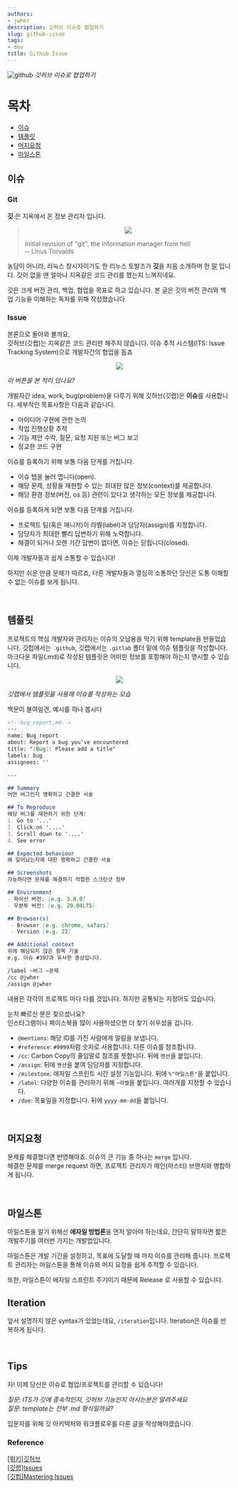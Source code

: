 ```yaml
---
authors:
- jwher
description: 깃허브 이슈로 협업하기
slug: github-issue
tags:
- dev
title: Github Issue
---
```


![github](/img/logos/github.svg)
*깃허브 이슈로 협업하기*  
<!--truncate-->

# 목차
* [이슈](#이슈)
* [템플릿](#템플릿)
* [머지요청](#머지요청)
* [마일스톤](#마일스톤)
<!-- * [Iteration](#iteration) -->

## 이슈

### Git
**깃** 은 지옥에서 온 정보 관리자 입니다.

> <p align="center">
> <img src="https://t1.daumcdn.net/cfile/tistory/2158293455F6709717"/>
> </p>
> 
> Initial revision of "git", the information manager from hell  
> ─ Linus Torvalds

농담이 아니라, 리눅스 창시자이기도 한 리누스 토발즈가 **깃**을
처음 소개하며 한 [말](https://github.com/git/git/commit/e83c5163316f89bfbde7d9ab23ca2e25604af290) 입니다.
깃이 없을 땐 얼마나 지옥같은 코드 관리를 했는지 느껴지네요.  

깃은 크게 버전 관리, 백업, 협업을 목표로 하고 있습니다.
본 글은 깃의 버전 관리와 백업 기능을 이해하는 독자를 위해 작성했습니다.

### Issue

본론으로 돌아와 볼까요,  
깃허브(깃랩)는 지옥같은 코드 관리만 해주지 않습니다.
이슈 추적 시스템(ITS: Issue Tracking System)으로 개발자간의 협업을 돕죠

<p align="center">
<img src="/assets/img/github-issue/issue.png"/>
</p>

*이 버튼을 본 적이 있나요?*

개발자간 idea, work, bug(problem)을 다루기 위해 깃허브(깃랩)은 **이슈**를  사용합니다.
세부적인 목표사항은 다음과 같습니다.
* 아이디어 구현에 관한 논의
* 작업 진행상황 추적
* 기능 제안 수락, 질문, 요청 지원 또는 버그 보고
* 정교한 코드 구현

이슈를 등록하기 위해 보통 다음 단게를 거칩니다.
* 이슈 탭을 눌러 엽니다(open).
* 해당 문제, 상황을 재현할 수 있는 최대한 많은 정보(context)를 제공합니다.
* 해당 환경 정보(버전, os 등) 관련이 있다고 생각하는 모든 정보를 제공합니다.  

이슈를 등록하게 되면 보통 다음 단계를 거칩니다.
* 프로젝트 팀(혹은 매니저)이 라벨(label)과 담당자(assign)를 지정합니다.
* 담당자가 최대한 빨리 답변하기 위해 노력합니다.
* 해결이 되거나 오랜 기간 답변이 없다면, 이슈는 닫힙니다(closed).

이제 개발자들과 쉽게 소통할 수 있습니다!  

하지만 쉬운 만큼 문제가 따르죠,
다른 개발자들과 열심히 소통하던 당신은 도통 이해할 수 없는 이슈를 보게 됩니다.  

<br/>

## 템플릿

프로젝트의 핵심 개발자와 관리자는 이슈의 오남용을 막기 위해 template을 만들었습니다.
깃헙에서는 ```.github```, 깃랩에서는 ```.gitlab``` 폴더 밑에 이슈 템플릿을 작성합니다.
마크다운 파일(.md)로 작성된 템플릿은 어떠한 정보를 포함해야 하는지 명시할 수 있습니다.

<p align="center">
<img src="/assets/img/github-issue/template-gitlab.png"/>
</p>

*깃랩에서 템플릿을 사용해 이슈를 작성하는 모습*

백문이 불여일견, 예시를 하나 봅시다
```markdown
<!--bug_report.md-->
---
name: Bug report
about: Report a bug you've encountered
title: "[Bug]: Please add a title"
labels: bug
assignees: ''

---

## Summary
어떤 버그인지 명확하고 간결한 서술

## To Reproduce
해당 버그를 재현하기 위한 단계:
1. Go to '...'
2. Click on '....'
3. Scroll down to '....'
4. See error

## Expected behaviour
왜 일어났는지에 대한 명확하고 간결한 서술

## Screenshots
가능하다면 문제를 해결하기 적합한 스크린샷 첨부

## Environment
- 파이선 버전: [e.g. 3.8.0]
- 우분투 버전: [e.g. 20.04LTS]

## Browser(s)
 - Browser [e.g. chrome, safari]
 - Version [e.g. 22]

## Additional context
위에 해당되지 않은 항목 기술
e.g. 이슈 #397과 유사한 증상입니다.

/label ~버그 ~문제
/cc @jwher
/assign @jwher
```

내용은 각각의 프로젝트 마다 다를 것입니다.
하지만 공통되는 지정어도 있습니다.  

눈치 빠르신 분은 찾으셨나요?  
인스타그램이나 페이스북을 많이 사용하셨으면 더 찾기 쉬우셨을 겁니다.  

* ```@mentions```: 해당 ID를 가진 사람에게 알림을 보냅니다.  
* ```#reference```: ```#9999```처럼 숫자로 사용합니다. 다른 이슈를 참조합니다.
* ```/cc```: Carbon Copy의 줄임말로 참조를 뜻합니다. 뒤에 ```멘션```을 붙입니다.
* ```/assign```: 뒤에 ```멘션```을 붙여 담당자를 지정합니다.
* ```/milestone```: 애자일 스프린트 시간 설정 기능입니다. 뒤에 ```%"마일스톤"```을 붙입니다.
* ```/label```: 다양한 이슈를 관리하기 위해 ```~라벨```을 붙입니다. 여러개를 지정할 수 있습니다.
* ```/due```: 목표일을 지정합니다. 뒤에 ```yyyy-mm-dd```을 붙입니다.

<br/>

## 머지요청

문제를 해결했다면 반영해야죠. 이슈의 큰 기능 중 하나는 ```merge``` 입니다.  
해결한 문제를 merge request 하면, 프로젝트 관리자가 메인(마스터) 브랜치와 병합하게 됩니다.  

<br/>

## 마일스톤

마일스톤을 알기 위해선 **애자일 방법론**을 먼저 알아야 하는데요,
간단히 말하자면 짧은 개발주기를 여러번 가지는 개발법입니다.  

마일스톤은 개발 기간을 설정하고, 목표에 도달할 때 까지 이슈를 관리해 줍니다.
프로젝트 관리자는 마일스톤을 통해 이슈와 머지 요청을 쉽게 추적할 수 있습니다.

또한, 마일스톤이 애자일 스프린트 주기이기 때문에 Release 로 사용할 수 있습니다.

## Iteration

앞서 설명하지 않은 syntax가 있었는데요, ```/iteration```입니다.
Iteration은 이슈를 반복하게 됩니다.

<br/>

## Tips

자! 이제 당신은 이슈로 협업/프로젝트를 관리할 수 있습니다!

*질문: ITS가 깃에 종속적인지, 깃허브 기능인지 아시는분은 알려주세요*  
*질문: template는 전부 .md 형식일까요?*

입문자를 위해 깃 아키텍처와 워크플로우를 다룬 글을 작성해야겠습니다.

### Reference  

[[위키]깃허브](https://ko.wikipedia.org/wiki/%EA%B9%83%ED%97%88%EB%B8%8C)  
[[깃랩]Issues](https://docs.gitlab.com/ee/user/project/issues/)  
[[깃헙]Mastering Issues](https://guides.github.com/features/issues/)  


<!-- update log -->
<!--
본문에 추가할 내용을 적는다.
-->
